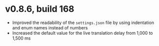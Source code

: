 # v0.8.6, build 168
- Improved the readability of the `settings.json` file by using indentation and enum names instead of numbers
- Increased the default value for the live translation delay from 1,000 to 1,500 ms
